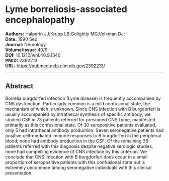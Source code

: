 # Lyme borreliosis-associated encephalopathy

**Authors:** Halperin JJ;Krupp LB;Golightly MG;Volkman DJ;  
**Date:** 1990 Sep  
**Journal:** Neurology  
**Volume/Issue:** 40/9  
**DOI:** 10.1212/wnl.40.9.1340  
**PMID:** 2392213  
**URL:** https://pubmed.ncbi.nlm.nih.gov/2392213/

---

## Abstract

Borrelia burgdorferi infection (Lyme disease) is frequently accompanied by CNS dysfunction. Particularly common is a mild confusional state, the mechanism of which is unknown. Since CNS infection with B burgdorferi is usually accompanied by intrathecal synthesis of specific antibody, we studied CSF in 73 patients referred for presumed CNS Lyme, manifested primarily as this confusional state. Of 30 seropositive patients evaluated, only 5 had intrathecal antibody production. Seven seronegative patients had positive cell-mediated immune responses to B burgdorferi in the peripheral blood; none had antibody production in the CSF. Of the remaining 36 patients referred with this diagnosis despite negative serologic studies, none had compelling evidence of CNS infection by this criterion. We conclude that CNS infection with B burgdorferi does occur in a small proportion of seropositive patients with this confusional state but is extremely uncommon among seronegative individuals with this clinical presentation.
